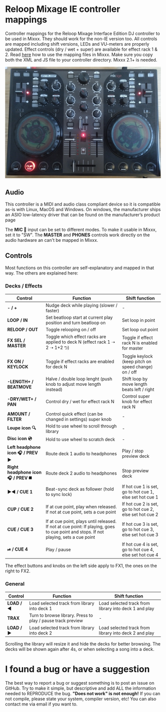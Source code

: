 # Reloop Mixage IE controller mappings

Controller mappings for the Reloop Mixage Interface Edition DJ controller to be used in Mixxx. They should work for the non-IE version too. All controls are mapped including shift versions, LEDs and VU-meters are properly updated. Effect controls (dry / wet + super) are available for effect rack 1 & 2.
Read [here](https://www.mixxx.org/forums/viewtopic.php?f=7&t=7263) how to use the mapping files in Mixxx. Make sure you copy both the XML and JS file to your controller directory. Mixxx 2.1+ is needed.

![Reloop Mixage IE DJ controller](Reloop-Mixage.jpg)

## Audio

This controller is a MIDI and audio class compliant device so it is compatible as-is with Linux, MacOS and Windows. On windows, the manufacturer ships an ASIO low-latency driver that can be found on the manufacturer’s product page

The **MIC 🎤** input can be set to different modes. To make it usable in Mixxx, set it to "SW". The **MASTER** and **PHONES** controls work directly on the audio hardware an can't be mapped in Mixxx.

## Controls

Most functions on this controller are self-explanatory and mapped in that way. The others are explained here:

### Decks / Effects

| Control                             | Function                                                                                                                              | Shift function                                           |
| ----------------------------------- | ------------------------------------------------------------------------------------------------------------------------------------- | -------------------------------------------------------- |
| **- / +**                           | Nudge deck while playing (slower / faster)                                                                                            | -                                                        |
| **LOOP / IN**                       | Set beatloop start at current play position and turn beatloop on                                                                      | Set loop in point                                        |
| **RELOOP / OUT**                    | Toggle relooping on / off                                                                                                             | Set loop out point                                       |
| **FX SEL / MASTER**                 | Toggle which effect racks are applied to deck N (effect rack 1 ➝ 2 ➝ 1+2 ⮌)                                                           | Toggle if effect rack N is enabled for master            |
| **FX ON / KEYLOCK**                 | Toggle if effect racks are enabled for deck N                                                                                         | Toggle keylock (keep pitch on speed change) on / off     |
| **-LENGTH+ / BEATMOVE**             | Halve / double loop lenght (push knob to adjust move length instead)                                                                  | Shift loop by move length beats left / right             |
| **-DRY/WET+ / PAN**                 | Control dry / wet for effect rack N                                                                                                   | Control super knob for effect rack N                     |
| **AMOUNT / FILTER**                 | Control quick effect (can be changed in settings) super knob                                                                          | -                                                        |
| **Loupe icon 🔍**                    | Hold to use wheel to scroll through library                                                                                           | -                                                        |
| **Disc icon 💿**                     | Hold to use wheel to scratch deck                                                                                                     | -                                                        |
| **Left headphone icon 🎧 / PREV ▶️**  | Route deck 1 audio to headphones                                                                                                      | Play / stop preview deck                                 |
| **Right headphone icon 🎧 / PREV ◼️** | Route deck 2 audio to headphones                                                                                                      | Stop preview deck                                        |
| **▶️◀️ / CUE 1**                      | Beat-sync deck as follower (hold to sync lock)                                                                                        | If hot cue 1 is set, go to hot cue 1, else set hot cue 1 |
| **CUP / CUE 2**                     | If at cue point, play when released. If not at cue point, sets a cue point                                                            | If hot cue 2 is set, go to hot cue 2, else set hot cue 2 |
| **CUE / CUE 3**                     | If at cue point, plays until released. If not at cue point: If playing, goes to cue point and stops. If not playing, sets a cue point | If hot cue 3 is set, go to hot cue 3, else set hot cue 3 |
| **⏯ / CUE 4**                       | Play / pause                                                                                                                          | If hot cue 4 is set, go to hot cue 4, else set hot cue 4 |

The effect buttons and knobs on the left side apply to FX1, the ones on the right to FX2.

### General

| Control      | Function                                                    | Shift function                                        |
| ------------ | ----------------------------------------------------------- | ----------------------------------------------------- |
| **LOAD / ◀️** | Load selected track from library into deck 1                | Load selected track from library into deck 1 and play |
| **TRAX**     | Turn to browse library. Press to play / pause track preview | -                                                     |
| **LOAD / ▶️** | Load selected track from library into deck 2                | Load selected track from library into deck 2 and play |

Scrolling the library will resize it and hide the decks for better browsing. The decks will be shown again after 4s, or when selecting a song into a deck.

I found a bug or have a suggestion
========
The best way to report a bug or suggest something is to post an issue on GitHub. Try to make it simple, but descriptive and add ALL the information needed to REPRODUCE the bug. **"Does not work" is not enough!** If you can not compile, please state your system, compiler version, etc! You can also contact me via email if you want to.
